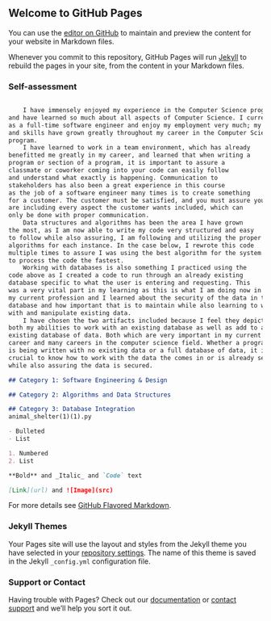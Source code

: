 ## Welcome to GitHub Pages

You can use the [editor on GitHub](https://github.com/leticiah8231/leticiah8231.github.io/edit/main/index.md) to maintain and preview the content for your website in Markdown files.

Whenever you commit to this repository, GitHub Pages will run [Jekyll](https://jekyllrb.com/) to rebuild the pages in your site, from the content in your Markdown files.

### Self-assessment

```markdown

	I have immensely enjoyed my experience in the Computer Science program 
and have learned so much about all aspects of Computer Science. I currently work 
as a full-time software engineer and enjoy my employment very much; my knowledge 
and skills have grown greatly throughout my career in the Computer Science 
program. 
	I have learned to work in a team environment, which has already 
benefitted me greatly in my career, and learned that when writing a 
program or section of a program, it is important to assure a 
classmate or coworker coming into your code can easily follow 
and understand what exactly is happening. Communication to 
stakeholders has also been a great experience in this course 
as the job of a software engineer many times is to create something 
for a customer. The customer must be satisfied, and you must assure you 
are including every aspect the customer wants included, which can 
only be done with proper communication.
	Data structures and algorithms has been the area I have grown 
the most, as I am now able to write my code very structured and easy 
to follow while also assuring, I am following and utilizing the proper 
algorithms for each instance. In the case below, I rewrote this code 
multiple times to assure I was using the best algorithm for the system 
to process the code the fastest. 
	Working with databases is also something I practiced using the 
code above as I created a code to run through an already existing 
database specific to what the user is entering and requesting. This 
was a very vital part in my learning as this is what I am doing now in 
my current profession and I learned about the security of the data in the 
database and how important that is to maintain while also learning to work 
with and manipulate existing data. 
	I have chosen the two artifacts included because I feel they depict 
both my abilities to work with an existing database as well as add to an 
existing database of data. Both which are very important in my current 
career and many careers in the computer science field. Whether a program 
is being written with no existing data or a full database of data, it is 
crucial to know how to work with the data the comes in or is already set, 
while also assuring the data is secured.

## Category 1: Software Engineering & Design

## Category 2: Algorithms and Data Structures

## Category 3: Database Integration
animal_shelter(1)(1).py

- Bulleted
- List

1. Numbered
2. List

**Bold** and _Italic_ and `Code` text

[Link](url) and ![Image](src)
```

For more details see [GitHub Flavored Markdown](https://guides.github.com/features/mastering-markdown/).

### Jekyll Themes

Your Pages site will use the layout and styles from the Jekyll theme you have selected in your [repository settings](https://github.com/leticiah8231/leticiah8231.github.io/settings/pages). The name of this theme is saved in the Jekyll `_config.yml` configuration file.

### Support or Contact

Having trouble with Pages? Check out our [documentation](https://docs.github.com/categories/github-pages-basics/) or [contact support](https://support.github.com/contact) and we’ll help you sort it out.
